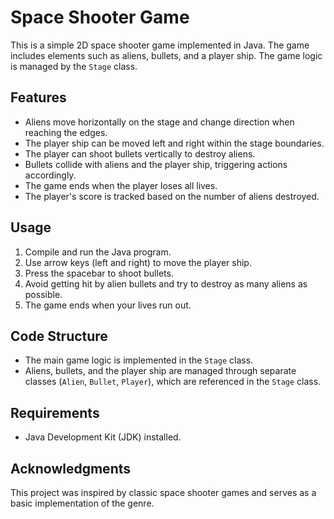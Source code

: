 # Space Shooter Game

This is a simple 2D space shooter game implemented in Java. The game includes elements such as aliens, bullets, and a player ship. The game logic is managed by the `Stage` class.

## Features

- Aliens move horizontally on the stage and change direction when reaching the edges.
- The player ship can be moved left and right within the stage boundaries.
- The player can shoot bullets vertically to destroy aliens.
- Bullets collide with aliens and the player ship, triggering actions accordingly.
- The game ends when the player loses all lives.
- The player's score is tracked based on the number of aliens destroyed.

## Usage

1. Compile and run the Java program.
2. Use arrow keys (left and right) to move the player ship.
3. Press the spacebar to shoot bullets.
4. Avoid getting hit by alien bullets and try to destroy as many aliens as possible.
5. The game ends when your lives run out.

## Code Structure

- The main game logic is implemented in the `Stage` class.
- Aliens, bullets, and the player ship are managed through separate classes (`Alien`, `Bullet`, `Player`), which are referenced in the `Stage` class.

## Requirements

- Java Development Kit (JDK) installed.

## Acknowledgments

This project was inspired by classic space shooter games and serves as a basic implementation of the genre.
